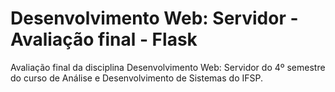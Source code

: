 # Desenvolvimento Web: Servidor - Avaliação final - Flask
Avaliação final da disciplina Desenvolvimento Web: Servidor do 4º semestre do curso de Análise e Desenvolvimento de Sistemas do IFSP.
